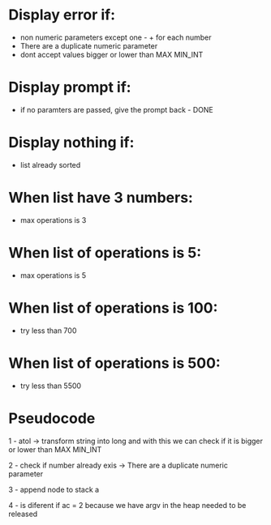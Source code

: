# Display error if:
- non numeric parameters except one  - + for each number
- There are a duplicate numeric parameter
- dont accept values bigger or lower than MAX MIN_INT

# Display prompt if:
- if no paramters are passed, give the prompt back - DONE

# Display nothing if:
- list already sorted

# When list have 3 numbers:
- max operations is 3

# When list of operations is 5:
- max operations is 5

# When list of operations is 100:
- try less than 700

# When list of operations is 500:
- try less than 5500




# Pseudocode 
1 - atol -> transform string into long and with this we can check if it is bigger or lower than MAX MIN_INT

2 - check if number already exis -> There are a duplicate numeric parameter

3 - append node to stack a

4 - is diferent if ac = 2 because we have argv in the heap needed to be released